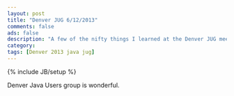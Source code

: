 ```yaml
---
layout: post
title: "Denver JUG 6/12/2013"
comments: false
ads: false
description: "A few of the nifty things I learned at the Denver JUG meeting on 6/12/13"
category: 
tags: [Denver 2013 java jug]
---
```

{% include JB/setup %}

Denver Java Users group is wonderful.
